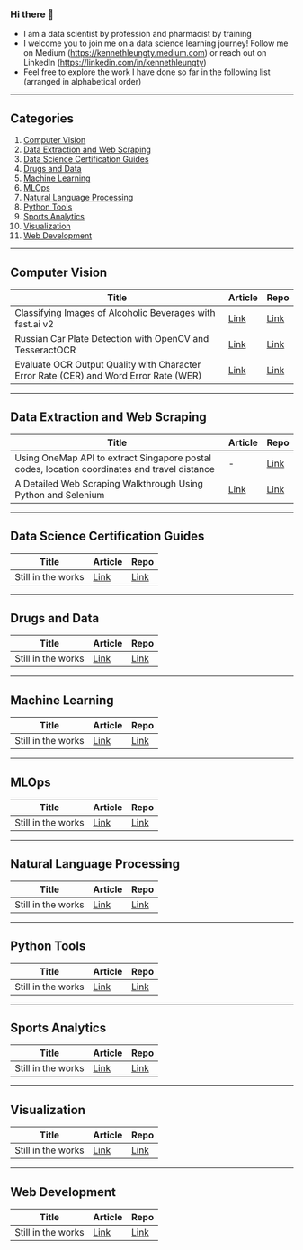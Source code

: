 ### Hi there 👋

- I am a data scientist by profession and pharmacist by training
- I welcome you to join me on a data science learning journey! Follow me on Medium (https://kennethleungty.medium.com) or reach out on LinkedIn (https://linkedin.com/in/kennethleungty)
- Feel free to explore the work I have done so far in the following list (arranged in alphabetical order)

___
## Categories
1. [Computer Vision](#computer-vision)
2. [Data Extraction and Web Scraping](#web-scraping)
3. [Data Science Certification Guides](#certifications)
4. [Drugs and Data](#drugs-data)
5. [Machine Learning](#machine-learning)
6. [MLOps](#mlops)
7. [Natural Language Processing](#nlp)
8. [Python Tools](#python-tools)
9. [Sports Analytics](#sports-analytics)
10. [Visualization](#visualization)
11. [Web Development](#web-dev)

___
## Computer Vision
| Title | Article | Repo |
| --- | --- | --- |
| Classifying Images of Alcoholic Beverages with fast.ai v2 | [Link](https://towardsdatascience.com/classifying-images-of-alcoholic-beverages-with-fast-ai-34c4560b5543) | [Link](https://github.com/kennethleungty/Alcohol-Image-Classifier-fastai) |
| Russian Car Plate Detection with OpenCV and TesseractOCR | [Link](https://towardsdatascience.com/russian-car-plate-detection-with-opencv-and-tesseractocr-dce3d3f9ff5c) | [Link](https://github.com/kennethleungty/Car-Plate-Detection-OpenCV-TesseractOCR) |
| Evaluate OCR Output Quality with Character Error Rate (CER) and Word Error Rate (WER) | [Link](https://towardsdatascience.com/evaluating-ocr-output-quality-with-character-error-rate-cer-and-word-error-rate-wer-853175297510) | [Link](https://github.com/kennethleungty/OCR-Metrics-CER-WER) |

___
## Data Extraction and Web Scraping
| Title | Article | Repo |
| --- | --- | --- |
| Using OneMap API to extract Singapore postal codes, location coordinates and travel distance | - | [Link](https://github.com/kennethleungty/OneMap-API) |
| A Detailed Web Scraping Walkthrough Using Python and Selenium | [Link](https://medium.com/swlh/web-scrapping-healthcare-professionals-information-1372385d639d) | [Link](https://github.com/kennethleungty/Web-Scraping-Walkthrough-HCP-Info) |

___
## Data Science Certification Guides
| Title | Article | Repo |
| --- | --- | --- |
| Still in the works | [Link](01_prepdare_data) | [Link](https://www.github.com) |

___
## Drugs and Data
| Title | Article | Repo |
| --- | --- | --- |
| Still in the works | [Link](01_prepdare_data) | [Link](https://www.github.com) |


___
## Machine Learning
| Title | Article | Repo |
| --- | --- | --- |
| Still in the works | [Link](01_prepdare_data) | [Link](https://www.github.com) |

___
## MLOps
| Title | Article | Repo |
| --- | --- | --- |
| Still in the works | [Link](01_prepdare_data) | [Link](https://www.github.com) |


___
## Natural Language Processing
| Title | Article | Repo |
| --- | --- | --- |
| Still in the works | [Link](01_prepdare_data) | [Link](https://www.github.com) |


___
## Python Tools
| Title | Article | Repo |
| --- | --- | --- |
| Still in the works | [Link](01_prepdare_data) | [Link](https://www.github.com) |

___
## Sports Analytics
| Title | Article | Repo |
| --- | --- | --- |
| Still in the works | [Link](01_prepdare_data) | [Link](https://www.github.com) |


___
## Visualization
| Title | Article | Repo |
| --- | --- | --- |
| Still in the works | [Link](01_prepdare_data) | [Link](https://www.github.com) |


___
## Web Development
| Title | Article | Repo |
| --- | --- | --- |
| Still in the works | [Link](01_prepdare_data) | [Link](https://www.github.com) |



<!--
**kennethleungty/kennethleungty** is a ✨ _special_ ✨ repository because its `README.md` (this file) appears on your GitHub profile.

Here are some ideas to get you started:

- 🔭 I’m currently working on ...
- 🌱 I’m currently learning ...
- 👯 I’m looking to collaborate on ...
- 🤔 I’m looking for help with ...
- 💬 Ask me about ...
- 📫 How to reach me: ...
- 😄 Pronouns: ...
- ⚡ Fun fact: ...
-->
